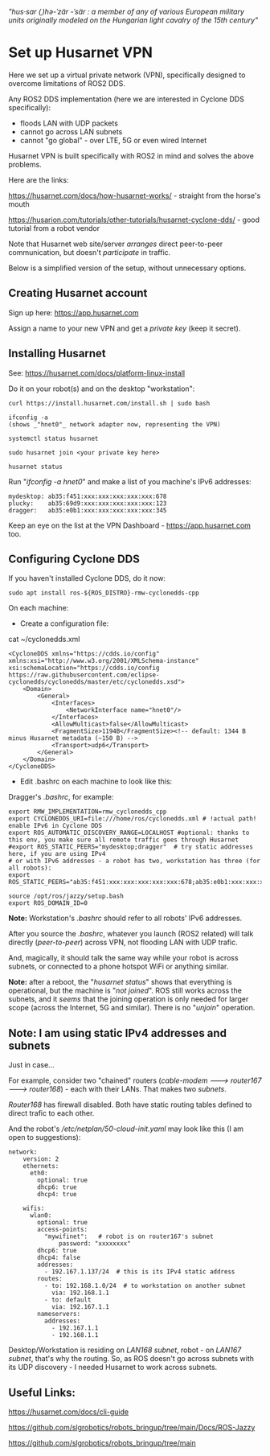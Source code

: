 _"hus·​sar (ˌ)hə-ˈzär  -ˈsär : a member of any of various European military units originally modeled on the Hungarian light cavalry of the 15th century"_

# Set up Husarnet VPN

Here we set up a virtual private network (VPN), specifically designed to overcome limitations of ROS2 DDS.

Any ROS2 DDS implementation (here we are interested in Cyclone DDS specifically):

- floods LAN with UDP packets
- cannot go across LAN subnets
- cannot "go global" - over LTE, 5G or even wired Internet

Husarnet VPN is built specifically with ROS2 in mind and solves the above problems.

Here are the links:

https://husarnet.com/docs/how-husarnet-works/ - straight from the horse's mouth

https://husarion.com/tutorials/other-tutorials/husarnet-cyclone-dds/ - good tutorial from a robot vendor

Note that Husarnet web site/server _arranges_ direct peer-to-peer communication, but doesn't _participate_ in traffic.

Below is a simplified version of the setup, without unnecessary options.

## Creating Husarnet account

Sign up here: https://app.husarnet.com

Assign a name to your new VPN and get a _private key_ (keep it secret).

## Installing Husarnet

See: https://husarnet.com/docs/platform-linux-install

Do it on your robot(s) and on the desktop "workstation":
```
curl https://install.husarnet.com/install.sh | sudo bash

ifconfig -a
(shows _"hnet0"_ network adapter now, representing the VPN)

systemctl status husarnet

sudo husarnet join <your private key here>

husarnet status
```
Run "_ifconfig -a hnet0_" and make a list of you machine's IPv6 addresses:
```
mydesktop: ab35:f451:xxx:xxx:xxx:xxx:xxx:678
plucky:    ab35:69d9:xxx:xxx:xxx:xxx:xxx:123
dragger:   ab35:e0b1:xxx:xxx:xxx:xxx:xxx:345
```
Keep an eye on the list at the VPN Dashboard - https://app.husarnet.com too.

## Configuring Cyclone DDS

If you haven't installed Cyclone DDS, do it now:
```
sudo apt install ros-${ROS_DISTRO}-rmw-cyclonedds-cpp
```
On each machine:

- Create a configuration file:

cat ~/cyclonedds.xml
```
<CycloneDDS xmlns="https://cdds.io/config" xmlns:xsi="http://www.w3.org/2001/XMLSchema-instance" xsi:schemaLocation="https://cdds.io/config https://raw.githubusercontent.com/eclipse-cyclonedds/cyclonedds/master/etc/cyclonedds.xsd">
    <Domain>
        <General>
            <Interfaces>
                <NetworkInterface name="hnet0"/>
            </Interfaces>
            <AllowMulticast>false</AllowMulticast>
            <FragmentSize>1194B</FragmentSize><!-- default: 1344 B minus Husarnet metadata (~150 B) -->
            <Transport>udp6</Transport>
        </General>      
    </Domain>
</CycloneDDS>
```
- Edit .bashrc on each machine to look like this:

Dragger's _.bashrc_, for example:
```
export RMW_IMPLEMENTATION=rmw_cyclonedds_cpp
export CYCLONEDDS_URI=file:///home/ros/cyclonedds.xml # !actual path! enable IPv6 in Cyclone DDS
export ROS_AUTOMATIC_DISCOVERY_RANGE=LOCALHOST #optional: thanks to this env, you make sure all remote traffic goes through Husarnet
#export ROS_STATIC_PEERS="mydesktop;dragger"  # try static addresses here, if you are using IPv4
# or with IPv6 addresses - a robot has two, workstation has three (for all robots):
export ROS_STATIC_PEERS="ab35:f451:xxx:xxx:xxx:xxx:xxx:678;ab35:e0b1:xxx:xxx:xxx:xxx:xxx:345"

source /opt/ros/jazzy/setup.bash
export ROS_DOMAIN_ID=0
```
**Note:** Workstation's _.bashrc_ should refer to all robots' IPv6 addresses.

After you source the _.bashrc_, whatever you launch (ROS2 related) will talk directly (_peer-to-peer_) across VPN, not flooding LAN with UDP trafic.

And, magically, it should talk the same way while your robot is across subnets, or connected to a phone hotspot WiFi or anything similar.

**Note:** after a reboot, the "_husarnet status_" shows that everything is operational, but the machine is "_not joined_". ROS still works across the subnets, and it _seems_ that the joining operation is only needed for larger scope (across the Internet, 5G and similar). There is no "_unjoin_" operation.

## Note: I am using static IPv4 addresses and subnets

Just in case...

For example, consider two "chained" routers (_cable-modem ---> router167 ---> router168_) - each with their LANs. That makes two _subnets_.

_Router168_ has firewall disabled. Both have static routing tables defined to direct trafic to each other.

And the robot's _/etc/netplan/50-cloud-init.yaml_ may look like this (I am open to suggestions):
```
network:
    version: 2
    ethernets:
      eth0:
        optional: true
        dhcp6: true
        dhcp4: true

    wifis:
      wlan0:
        optional: true
        access-points:
          "mywifinet":   # robot is on router167's subnet
              password: "xxxxxxxx"
        dhcp6: true
        dhcp4: false
        addresses:
          - 192.167.1.137/24  # this is its IPv4 static address
        routes:
          - to: 192.168.1.0/24  # to workstation on another subnet
            via: 192.168.1.1
          - to: default
            via: 192.167.1.1
        nameservers:
          addresses:
            - 192.167.1.1
            - 192.168.1.1
```

Desktop/Workstation is residing on _LAN168 subnet_, robot - on _LAN167 subnet_, that's why the routing. So, as ROS doesn't go across subnets with its UDP discovery - I needed Husarnet to work across subnets.

## Useful Links:

https://husarnet.com/docs/cli-guide

https://github.com/slgrobotics/robots_bringup/tree/main/Docs/ROS-Jazzy

https://github.com/slgrobotics/robots_bringup/tree/main

